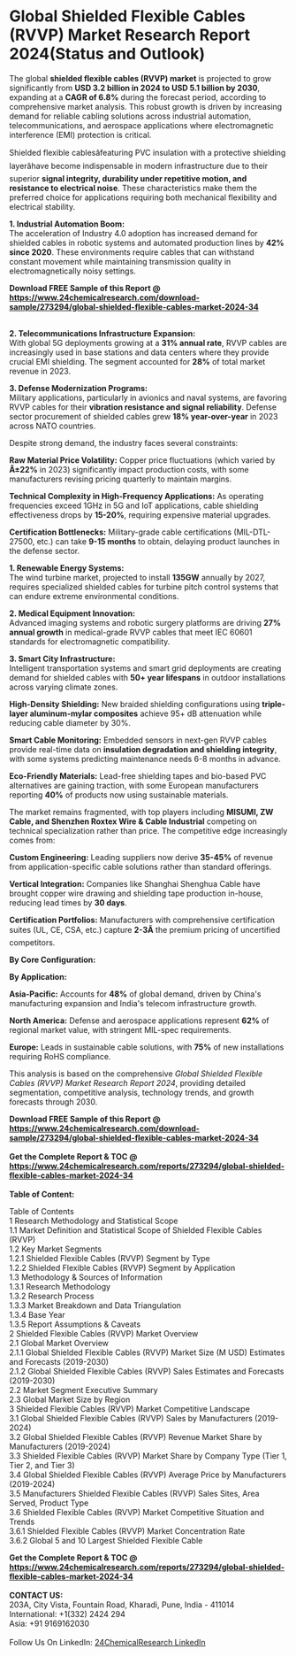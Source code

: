 <h1>Global Shielded Flexible Cables (RVVP) Market Research Report 2024(Status and Outlook)</h1><p>The global <strong>shielded flexible cables (RVVP) market</strong> is projected to grow significantly from <strong>USD 3.2 billion in 2024 to USD 5.1 billion by 2030</strong>, expanding at a <strong>CAGR of 6.8%</strong> during the forecast period, according to comprehensive market analysis. This robust growth is driven by increasing demand for reliable cabling solutions across industrial automation, telecommunications, and aerospace applications where electromagnetic interference (EMI) protection is critical.</p><p>Shielded flexible cablesâfeaturing PVC insulation with a protective shielding layerâhave become indispensable in modern infrastructure due to their superior <strong>signal integrity, durability under repetitive motion, and resistance to electrical noise</strong>. These characteristics make them the preferred choice for applications requiring both mechanical flexibility and electrical stability.</p><p><strong>1. Industrial Automation Boom:</strong><br>
The acceleration of Industry 4.0 adoption has increased demand for shielded cables in robotic systems and automated production lines by <strong>42% since 2020</strong>. These environments require cables that can withstand constant movement while maintaining transmission quality in electromagnetically noisy settings.</p><div><b>Download FREE Sample of this Report @ 
            <a href="https://www.24chemicalresearch.com/download-sample/273294/global-shielded-flexible-cables-market-2024-34">
            https://www.24chemicalresearch.com/download-sample/273294/global-shielded-flexible-cables-market-2024-34</a></b></div><br><p><strong>2. Telecommunications Infrastructure Expansion:</strong><br>
With global 5G deployments growing at a <strong>31% annual rate</strong>, RVVP cables are increasingly used in base stations and data centers where they provide crucial EMI shielding. The segment accounted for <strong>28%</strong> of total market revenue in 2023.</p><p><strong>3. Defense Modernization Programs:</strong><br>
Military applications, particularly in avionics and naval systems, are favoring RVVP cables for their <strong>vibration resistance and signal reliability</strong>. Defense sector procurement of shielded cables grew <strong>18% year-over-year</strong> in 2023 across NATO countries.</p><p>Despite strong demand, the industry faces several constraints:</p><p><strong>Raw Material Price Volatility:</strong> Copper price fluctuations (which varied by <strong>Â±22%</strong> in 2023) significantly impact production costs, with some manufacturers revising pricing quarterly to maintain margins.</p><p><strong>Technical Complexity in High-Frequency Applications:</strong> As operating frequencies exceed 1GHz in 5G and IoT applications, cable shielding effectiveness drops by <strong>15-20%</strong>, requiring expensive material upgrades.</p><p><strong>Certification Bottlenecks:</strong> Military-grade cable certifications (MIL-DTL-27500, etc.) can take <strong>9-15 months</strong> to obtain, delaying product launches in the defense sector.</p><p><strong>1. Renewable Energy Systems:</strong><br>
The wind turbine market, projected to install <strong>135GW</strong> annually by 2027, requires specialized shielded cables for turbine pitch control systems that can endure extreme environmental conditions.</p><p><strong>2. Medical Equipment Innovation:</strong><br>
Advanced imaging systems and robotic surgery platforms are driving <strong>27% annual growth</strong> in medical-grade RVVP cables that meet IEC 60601 standards for electromagnetic compatibility.</p><p><strong>3. Smart City Infrastructure:</strong><br>
Intelligent transportation systems and smart grid deployments are creating demand for shielded cables with <strong>50+ year lifespans</strong> in outdoor installations across varying climate zones.</p><p><strong>High-Density Shielding:</strong> New braided shielding configurations using <strong>triple-layer aluminum-mylar composites</strong> achieve 95+ dB attenuation while reducing cable diameter by 30%.</p><p><strong>Smart Cable Monitoring:</strong> Embedded sensors in next-gen RVVP cables provide real-time data on <strong>insulation degradation and shielding integrity</strong>, with some systems predicting maintenance needs 6-8 months in advance.</p><p><strong>Eco-Friendly Materials:</strong> Lead-free shielding tapes and bio-based PVC alternatives are gaining traction, with some European manufacturers reporting <strong>40%</strong> of products now using sustainable materials.</p><p>The market remains fragmented, with top players including <strong>MISUMI, ZW Cable, and Shenzhen Roxtex Wire &amp; Cable Industrial</strong> competing on technical specialization rather than price. The competitive edge increasingly comes from:</p><p><strong>Custom Engineering:</strong> Leading suppliers now derive <strong>35-45%</strong> of revenue from application-specific cable solutions rather than standard offerings.</p><p><strong>Vertical Integration:</strong> Companies like Shanghai Shenghua Cable have brought copper wire drawing and shielding tape production in-house, reducing lead times by <strong>30 days</strong>.</p><p><strong>Certification Portfolios:</strong> Manufacturers with comprehensive certification suites (UL, CE, CSA, etc.) capture <strong>2-3Ã</strong> the premium pricing of uncertified competitors.</p><p><strong>By Core Configuration:</strong></p><p><strong>By Application:</strong></p><p><strong>Asia-Pacific:</strong> Accounts for <strong>48%</strong> of global demand, driven by China's manufacturing expansion and India's telecom infrastructure growth.</p><p><strong>North America:</strong> Defense and aerospace applications represent <strong>62%</strong> of regional market value, with stringent MIL-spec requirements.</p><p><strong>Europe:</strong> Leads in sustainable cable solutions, with <strong>75%</strong> of new installations requiring RoHS compliance.</p><p>This analysis is based on the comprehensive <em>Global Shielded Flexible Cables (RVVP) Market Research Report 2024</em>, providing detailed segmentation, competitive analysis, technology trends, and growth forecasts through 2030.</p><div><b>Download FREE Sample of this Report @ 
            <a href="https://www.24chemicalresearch.com/download-sample/273294/global-shielded-flexible-cables-market-2024-34">
            https://www.24chemicalresearch.com/download-sample/273294/global-shielded-flexible-cables-market-2024-34</a></b></div><br><div><b>Get the Complete Report & TOC @ 
            <a href="https://www.24chemicalresearch.com/reports/273294/global-shielded-flexible-cables-market-2024-34">
            https://www.24chemicalresearch.com/reports/273294/global-shielded-flexible-cables-market-2024-34</a></b></div><br>
            <b>Table of Content:</b><p>Table of Contents<br />
1 Research Methodology and Statistical Scope<br />
1.1 Market Definition and Statistical Scope of Shielded Flexible Cables (RVVP)<br />
1.2 Key Market Segments<br />
1.2.1 Shielded Flexible Cables (RVVP) Segment by Type<br />
1.2.2 Shielded Flexible Cables (RVVP) Segment by Application<br />
1.3 Methodology & Sources of Information<br />
1.3.1 Research Methodology<br />
1.3.2 Research Process<br />
1.3.3 Market Breakdown and Data Triangulation<br />
1.3.4 Base Year<br />
1.3.5 Report Assumptions & Caveats<br />
2 Shielded Flexible Cables (RVVP) Market Overview<br />
2.1 Global Market Overview<br />
2.1.1 Global Shielded Flexible Cables (RVVP) Market Size (M USD) Estimates and Forecasts (2019-2030)<br />
2.1.2 Global Shielded Flexible Cables (RVVP) Sales Estimates and Forecasts (2019-2030)<br />
2.2 Market Segment Executive Summary<br />
2.3 Global Market Size by Region<br />
3 Shielded Flexible Cables (RVVP) Market Competitive Landscape<br />
3.1 Global Shielded Flexible Cables (RVVP) Sales by Manufacturers (2019-2024)<br />
3.2 Global Shielded Flexible Cables (RVVP) Revenue Market Share by Manufacturers (2019-2024)<br />
3.3 Shielded Flexible Cables (RVVP) Market Share by Company Type (Tier 1, Tier 2, and Tier 3)<br />
3.4 Global Shielded Flexible Cables (RVVP) Average Price by Manufacturers (2019-2024)<br />
3.5 Manufacturers Shielded Flexible Cables (RVVP) Sales Sites, Area Served, Product Type<br />
3.6 Shielded Flexible Cables (RVVP) Market Competitive Situation and Trends<br />
3.6.1 Shielded Flexible Cables (RVVP) Market Concentration Rate<br />
3.6.2 Global 5 and 10 Largest Shielded Flexible Cable</p><div><b>Get the Complete Report & TOC @ 
            <a href="https://www.24chemicalresearch.com/reports/273294/global-shielded-flexible-cables-market-2024-34">
            https://www.24chemicalresearch.com/reports/273294/global-shielded-flexible-cables-market-2024-34</a></b></div><br><b>CONTACT US:</b><br>
            203A, City Vista, Fountain Road, Kharadi, Pune, India - 411014<br>
            International: +1(332) 2424 294<br>
            Asia: +91 9169162030 <br><br>
            Follow Us On LinkedIn: <a href="https://www.linkedin.com/company/24chemicalresearch/">24ChemicalResearch LinkedIn</a>